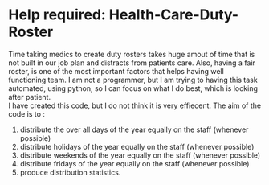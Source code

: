 # Help required: Health-Care-Duty-Roster
 Time taking medics to create duty rosters takes huge amout of time that is not built in our job plan and distracts from patients care. 
 Also, having a fair roster, is one of the most important factors that helps having well functioning team. 
 I am not a programmer, but I am trying to having this task automated, using python, so I can focus on what I do best, which is looking after patient.  
 I have created this code, but I do not think it is very effiecent. 
 The aim of the code is to :  
 1. distribute the over all days of the year equally on the staff (whenever possible) 
 2. distribute holidays of the year equally on the staff (whenever possible) 
 3. distribute weekends of the year equally on the staff (whenever possible) 
 4. distribute fridays of the year equally on the staff (whenever possible) 
 5. produce distribution statistics.

